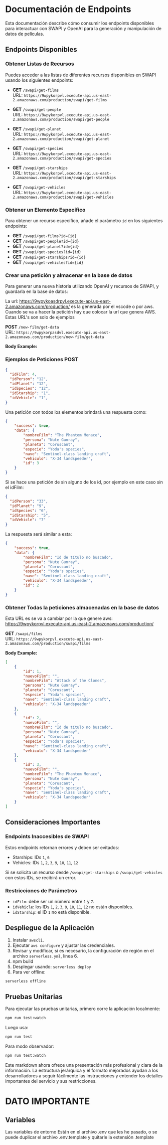# Documentación de Endpoints

Esta documentación describe cómo consumir los endpoints disponibles para interactuar con SWAPI y OpenAI para la generación y manipulación de datos de películas.

## Endpoints Disponibles

### Obtener Listas de Recursos

Puedes acceder a las listas de diferentes recursos disponibles en SWAPI usando los siguientes endpoints:

- **GET** `/swapi/get-films`  
  URL: `https://9wpykorpvl.execute-api.us-east-2.amazonaws.com/production/swapi/get-films`

- **GET** `/swapi/get-people`  
  URL: `https://9wpykorpvl.execute-api.us-east-2.amazonaws.com/production/swapi/get-people`

- **GET** `/swapi/get-planet`  
  URL: `https://9wpykorpvl.execute-api.us-east-2.amazonaws.com/production/swapi/get-planet`

- **GET** `/swapi/get-species`  
  URL: `https://9wpykorpvl.execute-api.us-east-2.amazonaws.com/production/swapi/get-species`

- **GET** `/swapi/get-starships`  
  URL: `https://9wpykorpvl.execute-api.us-east-2.amazonaws.com/production/swapi/get-starships`

- **GET** `/swapi/get-vehicles`  
  URL: `https://9wpykorpvl.execute-api.us-east-2.amazonaws.com/production/swapi/get-vehicles`

### Obtener un Elemento Específico

Para obtener un recurso específico, añade el parámetro `id` en los siguientes endpoints:

- **GET** `/swapi/get-films?id={id}`
- **GET** `/swapi/get-people?id={id}`
- **GET** `/swapi/get-planet?id={id}`
- **GET** `/swapi/get-species?id={id}`
- **GET** `/swapi/get-starships?id={id}`
- **GET** `/swapi/get-vehicles?id={id}`

### Crear una petición y almacenar en la base de datos

Para generar una nueva historia utilizando OpenAI y recursos de SWAPI, y guardarla en la base de datos:

La url: https://9wpykoasdrpvl.execute-api.us-east-2.amazonaws.com/production/ es la generada por el vscode o por aws. Cuando se va a hacer la petición hay que colocar la url que genera AWS. Estas URL's son solo de ejemplos

**POST** `/new-film/get-data`  
URL: `https://9wpykorpasdvl.execute-api.us-east-2.amazonaws.com/production/new-film/get-data`

**Body Example:**

### Ejemplos de Peticiones POST

```json
{
  "idFilm": 4,
  "idPerson": "12",
  "idPlanet": "12",
  "idSpecies": "12",
  "idStarship": "1",
  "idVehicle": "1",
}
```
Una petición con todos los elementos brindará una respuesta como:

```json
{
    "success": true,
    "data": {
        "nombreFilm": "The Phantom Menace",
        "persona": "Nute Gunray",
        "planeta": "Coruscant",
        "especie": "Yoda's species",
        "nave": "Sentinel-class landing craft",
        "vehiculo": "X-34 landspeeder",
        "id": 3
    }
}
```

Si se hace una petición de sin alguno de los id, por ejemplo en este caso sin el idFilm:

```json
{
  "idPerson": "33",
  "idPlanet": "9",
  "idSpecies": "6",
  "idStarship": "5",
  "idVehicle": "7"
}
```
La respuesta será similar a esta:

```json
{
    "success": true,
    "data": {
        "nombreFilm": "Id de título no buscado",
        "persona": "Nute Gunray",
        "planeta": "Coruscant",
        "especie": "Yoda's species",
        "nave": "Sentinel-class landing craft",
        "vehiculo": "X-34 landspeeder",
        "id": 2
    }
}
```


### Obtener Todas la peticiones almacenadas en la base de datos

Esta URL es se va a cambiar por la que genere aws: https://9wpykorpvl.execute-api.us-east-2.amazonaws.com/production/

**GET** `/swapi/films`  
URL: `https://9wpykorpvl.execute-api.us-east-2.amazonaws.com/production/swapi/films`


**Body Example:**

```json
[
    {
        "id": 1,
        "nuevoFilm": "",
        "nombreFilm": "Attack of the Clones",
        "persona": "Nute Gunray",
        "planeta": "Coruscant",
        "especie": "Yoda's species",
        "nave": "Sentinel-class landing craft",
        "vehiculo": "X-34 landspeeder"
    },
    {
        "id": 2,
        "nuevoFilm": "",
        "nombreFilm": "Id de título no buscado",
        "persona": "Nute Gunray",
        "planeta": "Coruscant",
        "especie": "Yoda's species",
        "nave": "Sentinel-class landing craft",
        "vehiculo": "X-34 landspeeder"
    },
    {
        "id": 3,
        "nuevoFilm": "",
        "nombreFilm": "The Phantom Menace",
        "persona": "Nute Gunray",
        "planeta": "Coruscant",
        "especie": "Yoda's species",
        "nave": "Sentinel-class landing craft",
        "vehiculo": "X-34 landspeeder"
    }
]
```

## Consideraciones Importantes

### Endpoints Inaccesibles de SWAPI

Estos endpoints retornan errores y deben ser evitados:

- Starships: IDs `1`, `6`
- Vehicles: IDs `1`, `2`, `3`, `9`, `10`, `11`, `12`

Si se solicita un recurso desde `/swapi/get-starships` o `/swapi/get-vehicles` con estos IDs, se recibirá un error.

### Restricciones de Parámetros

- `idFilm`: debe ser un número entre `1` y `7`.
- `idVehicle`: los IDs `1`, `2`, `3`, `9`, `10`, `11`, `12` no están disponibles.
- `idStarship`: el ID `1` no está disponible.



## Despliegue de la Aplicación

1. Instalar `awscli`.
2. Ejecutar `aws configure` y ajustar las credenciales.
3. Revisar y modificar, si es necesario, la configuración de región en el archivo `serverless.yml`, línea 6.
4. npm build
5. Desplegar usando: `serverless deploy`
6. Para ver offline:
```bash
serverless offline
```

## Pruebas Unitarias

Para ejecutar las pruebas unitarias, primero corre la aplicación localmente:
```bash
npm run test:watch
```



Luego usa:

```bash
npm run test
```

Para modo observador:

```bash
npm run test:watch
```

Este markdown ahora ofrece una presentación más profesional y clara de la información. La estructura jerárquica y el formato mejorados ayudan a los desarrolladores a seguir fácilmente las instrucciones y entender los detalles importantes del servicio y sus restricciones.

# DATO IMPORTANTE
## Variables 
Las variables de entorno Están en el archivo .env que les he pasado, o se puede duplicar el archivo .env.template y quitarle la extensión .template
